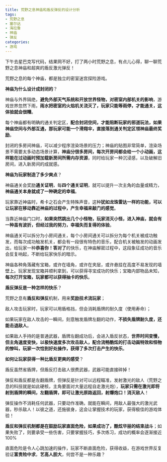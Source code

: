 ```yaml
---
title: 荒野之息神庙和盾反弹反的设计分析
tags: 
- 荒野之息
- 塞尔达
- 海拉鲁
- 神庙
- 弹反
categories:
- 游戏
---
```


下午去星巴克写代码，结果网不好，打了两小时荒野之息，有点儿心得，聊一聊荒野之息神庙和超爽的盾反激光弹反！

荒野之息的每个神庙，都是独立的密室迷宫探险游戏。

**神庙为什么设计成封闭的**？

神庙与外界隔绝，**避免外部天气系统和开放世界怪物，对密室内部机关的影响**，游戏世界忽然下雨，**雨水把密室的火焰机关浇灭了，玩家只能等雨停，才能通关，这体验就会很糟**。

每个神庙都有明确的通关判定区，**配合封闭空间，才能阻断玩家的邪道玩法，如果神庙空间与外部互通，那玩家可能一个滑翔伞，直接落到通关判定区领神庙最终奖励**。

封闭的多房间神庙，可以减少程序渲染场景的压力；神庙的贴图非常简单，渲染场景不需要太多动态场景计算，**神庙分很多房间，每次开房间都会给一个小动画，这样能在过动画时预加载新房间所需内存资源**，同时给玩家一种沉浸感，以及破解旧房间，进入新房间的成就感。

**神庙为玩家制造了多少爽点**？

神庙通关会奖励**通关证明**，每**四个通关证明**，就可以提升一次主角的血量或精力，**神庙通关本身就成了一种确定的幸福**。

玩家靠近神庙时，希卡之石会产生特殊声音，这种**犹如龙珠雷达一样的功能，可以让玩家在移动靠近神庙的过程中，产生幸福来敲门的感觉**。

当靠近神庙门口时，**如果突然跳出几个小怪物，玩家消灭小怪，进入神庙，就会有一种虽有波折，但经过我的努力，幸福失而复得的体验**。

神庙通关可以拆分为小房间通关，每个小房间通关可以拆分为每个机关被成功触发，而每次成功触发机关，都会有一段很有特色的音乐，配合机关被触发的动画发出，给玩家一种**恭喜你！答对了**的快乐，在神庙解密过程中，这段象征成功的音乐会反复响起，不断给玩家快乐的暗示。

神庙各种角落藏有宝箱，或许在墙角，或许在夹层，或许悬挂在高度不易发现的墙壁上。玩家发现宝箱并顺利拿到，可以获得寻宝成功的快乐；宝箱内部物品未知，**每次打开宝箱，玩家都可以获得抽卡的快乐**。

**盾反弹反是一种怎样的快乐**？

荒野之息有**盾反和弹反**机制，用来**奖励技术流玩家**；

敌人攻击玩家时，玩家可以用盾格挡，但会消耗盾牌的耐久度（使用寿命）；

如果玩家在敌人攻击的一瞬间，刻意触发盾牌左翻的动作，**不损失盾牌耐久度，还能击退敌人**。

如果敌人手持的是普通武器，盾牌左翻成功后，会进入盾反状态，**世界时间变慢，但主角速度变快，以极快速度多次攻击敌人，配合流畅酷炫的打击动画特效和怪物的惨叫，玩家一次恰到好处操作，获得了多次打击产生的快乐**。

**如何让玩家获得一种比盾反更爽的感受**？

盾反虽然省盾牌，但盾反打击敌人很费武器，武器可能直接碎掉！

弹反和盾反都是左翻盾牌，但弹反是针对可以远程瞄准，发射激光的敌人（荒野之息的科技就是如此硬核，主角要面对大量远程自走激光炮），**玩家只需在激光即将射到盾牌的瞬间，左翻盾牌，即可让激光原路返回，射爆炮口！消灭敌人**！

弹反操作不消耗任何武器，只要动作准确，就能在瞬间，用敌人最强大的激光武器，秒杀敌人！以彼之道，还施彼身，这会让掌握技术的玩家，获得极佳的游戏体验！

**盾反和弹反机制都是在鼓励玩家直面危险，如果成功了，酷炫华丽的结束战斗**；如果失败了，则要承受一些伤害，只要掌握技巧，多次练习，成功的概率会逐渐接近100%

直面危险是令人心跳加速的操作，玩家不断直面危险，获得收益，在游戏世界反复验证**富贵险中求**，**艺高人胆大**，何尝不是一种乐趣？




